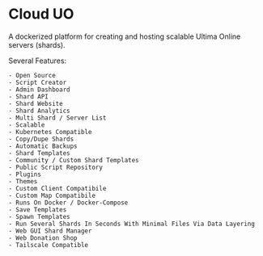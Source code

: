 # Cloud UO

A dockerized platform for creating and hosting scalable Ultima Online servers (shards).

Several Features:

    - Open Source
    - Script Creator
    - Admin Dashboard
    - Shard API
    - Shard Website
    - Shard Analytics
    - Multi Shard / Server List
    - Scalable
    - Kubernetes Compatible
    - Copy/Dupe Shards
    - Automatic Backups
    - Shard Templates
    - Community / Custom Shard Templates
    - Public Script Repository
    - Plugins
    - Themes
    - Custom Client Compatibile
    - Custom Map Compatibile
    - Runs On Docker / Docker-Compose
    - Save Templates
    - Spawn Templates
    - Run Several Shards In Seconds With Minimal Files Via Data Layering
    - Web GUI Shard Manager
    - Web Donation Shop
    - Tailscale Compatible